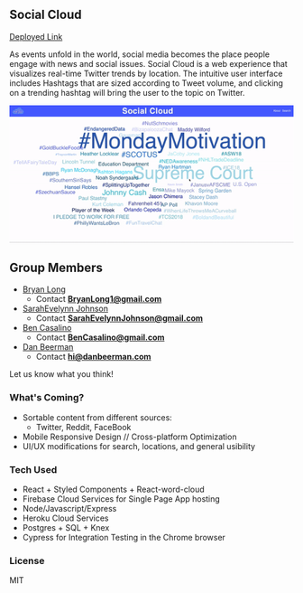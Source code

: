 ## Social Cloud
[Deployed Link](https://social-cloud-trends.firebaseapp.com)

As events unfold in the world, social media becomes the place people engage with news and social issues. Social Cloud is a web experience that visualizes  real-time Twitter trends by location. The intuitive user interface includes Hashtags that are sized according to Tweet volume, and clicking on a trending hashtag will bring the user to the topic on Twitter.  

![Social Cloud Demo](https://github.com/BryanLong14/Social-Cloud-Frontend/blob/master/SocialCloudScreencast.gif)

## Group Members
- [Bryan Long](https://github.com/BryanLong14)
    - Contact **BryanLong1@gmail.com**
- [SarahEvelynn Johnson](https://github.com/sarahevelynn)
    - Contact **SarahEvelynnJohnson@gmail.com**
- [Ben Casalino](https://github.com/bencasalino)
    - Contact **BenCasalino@gmail.com**
- [Dan Beerman](https://github.com/lebeerman) 
    - Contact **hi@danbeerman.com**

Let us know what you think!

### What's Coming?
- Sortable content from different sources:
  - Twitter, Reddit, FaceBook
- Mobile Responsive Design // Cross-platform Optimization
- UI/UX modifications for search, locations, and general usibility


### Tech Used
* React + Styled Components + React-word-cloud
* Firebase Cloud Services for Single Page App hosting
* Node/Javascript/Express
* Heroku Cloud Services
* Postgres + SQL + Knex
* Cypress for Integration Testing in the Chrome browser

### License
MIT
